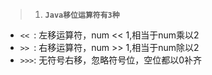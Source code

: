 > 1. **`Java移位运算符有3种`**
- `<< `: 左移运算符，num << 1,相当于num乘以2
- `>> `: 右移运算符，num >> 1,相当于num除以2
- `>>>`: 无符号右移，忽略符号位，空位都以0补齐

